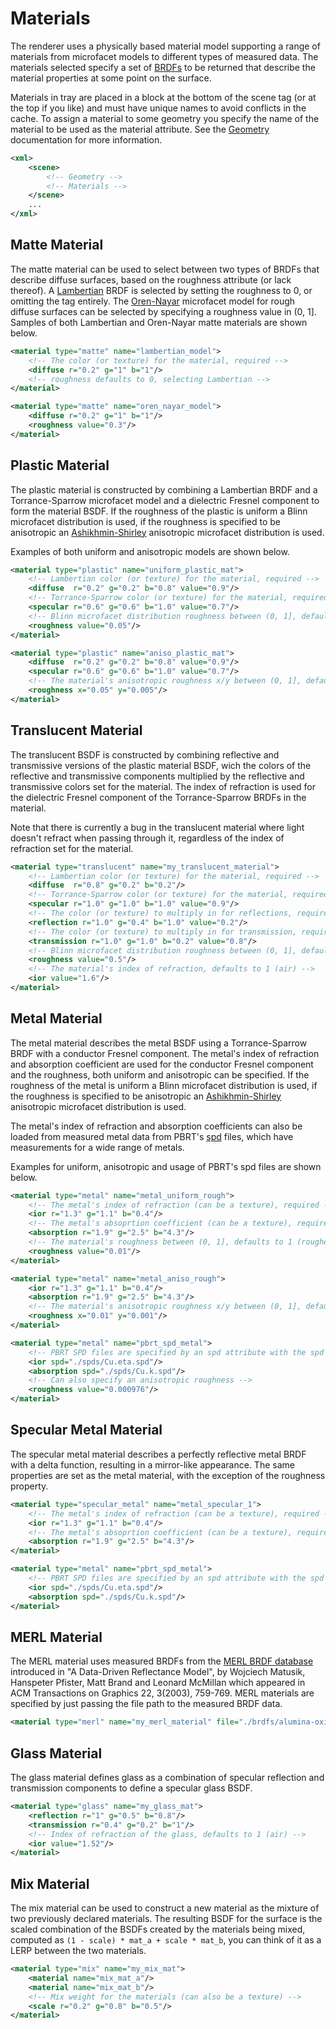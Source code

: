 Materials
===
The renderer uses a physically based material model supporting a range of materials from microfacet models to different types of measured data. The materials selected specify a set of [BRDFs](https://en.wikipedia.org/wiki/Bidirectional_reflectance_distribution_function) to be returned that describe the material properties at some point on the surface.

Materials in tray are placed in a block at the bottom of the scene tag (or at the top if you like) and must have unique names to avoid conflicts in the cache. To assign a material to some geometry you specify the name of the material to be used as the material attribute. See the [Geometry](Geometry.md) documentation for more information.
```XML
<xml>
	<scene>
		<!-- Geometry -->
		<!-- Materials -->
	</scene>
    ...	
</xml>
```

Matte Material
---
The matte material can be used to select between two types of BRDFs that describe diffuse surfaces, based on the roughness attribute (or lack thereof). A [Lambertian](https://en.wikipedia.org/wiki/Lambertian_reflectance) BRDF is selected by setting the roughness to 0, or omitting the tag entirely. The [Oren-Nayar](http://en.wikipedia.org/wiki/Oren%E2%80%93Nayar_reflectance_model) microfacet model for rough diffuse surfaces can be selected by specifying a roughness value in (0, 1]. Samples of both Lambertian and Oren-Nayar matte materials are shown below.

```XML
<material type="matte" name="lambertian_model">
	<!-- The color (or texture) for the material, required -->
    <diffuse r="0.2" g="1" b="1"/>
    <!-- roughness defaults to 0, selecting Lambertian -->
</material>
```
```XML
<material type="matte" name="oren_nayar_model">
	<diffuse r="0.2" g="1" b="1"/>
	<roughness value="0.3"/>
</material>
```

Plastic Material
---
The plastic material is constructed by combining a Lambertian BRDF and a Torrance-Sparrow microfacet model and a dielectric Fresnel component to form the material BSDF. If the roughness of the plastic is uniform a Blinn microfacet distribution is used, if the roughness is specified to be anisotropic an [Ashikhmin-Shirley](http://www.cs.utah.edu/~shirley/papers/jgtbrdf.pdf) anisotropic microfacet distribution is used.

Examples of both uniform and anisotropic models are shown below.
```XML
<material type="plastic" name="uniform_plastic_mat">
	<!-- Lambertian color (or texture) for the material, required -->
    <diffuse  r="0.2" g="0.2" b="0.8" value="0.9"/>
    <!-- Torrance-Sparrow color (or texture) for the material, required -->
    <specular r="0.6" g="0.6" b="1.0" value="0.7"/>
    <!-- Blinn microfacet distribution roughness between (0, 1], defaults to 1 (roughest) -->
    <roughness value="0.05"/>
</material>
```
```XML
<material type="plastic" name="aniso_plastic_mat">
    <diffuse  r="0.2" g="0.2" b="0.8" value="0.9"/>
    <specular r="0.6" g="0.6" b="1.0" value="0.7"/>
	<!-- The material's anisotropic roughness x/y between (0, 1], defaults to 1 (roughest) -->
    <roughness x="0.05" y="0.005"/>
</material>
```

Translucent Material
---
The translucent BSDF is constructed by combining reflective and transmissive versions of the plastic material BSDF, wich the colors of the reflective and transmissive components multiplied by the reflective and transmissive colors set for the material. The index of refraction is used for the dielectric Fresnel component of the Torrance-Sparrow BRDFs in the material.

Note that there is currently a bug in the translucent material where light doesn't refract when passing through it, regardless of the index of refraction set for the material.
```XML
<material type="translucent" name="my_translucent_material">
	<!-- Lambertian color (or texture) for the material, required -->
	<diffuse  r="0.8" g="0.2" b="0.2"/>
    <!-- Torrance-Sparrow color (or texture) for the material, required -->
	<specular r="1.0" g="1.0" b="1.0" value="0.9"/>
	<!-- The color (or texture) to multiply in for reflections, required -->
	<reflection r="1.0" g="0.4" b="1.0" value="0.2"/>
	<!-- The color (or texture) to multiply in for transmission, required -->
	<transmission r="1.0" g="1.0" b="0.2" value="0.8"/>
    <!-- Blinn microfacet distribution roughness between (0, 1], defaults to 1 (roughest) -->
	<roughness value="0.5"/>
	<!-- The material's index of refraction, defaults to 1 (air) -->
	<ior value="1.6"/>
</material>
```

Metal Material
---
The metal material describes the metal BSDF using a Torrance-Sparrow BRDF with a conductor Fresnel component. The metal's index of refraction and absorption coefficient are used for the conductor Fresnel component and the roughness, both uniform and anisotropic can be specified. If the roughness of the metal is uniform a Blinn microfacet distribution is used, if the roughness is specified to be anisotropic an [Ashikhmin-Shirley](http://www.cs.utah.edu/~shirley/papers/jgtbrdf.pdf) anisotropic microfacet distribution is used.

The metal's index of refraction and absorption coefficients can also be loaded from measured metal data from PBRT's [spd](https://github.com/mmp/pbrt-v2/tree/master/scenes/spds/metals) files, which have measurements for a wide range of metals.

Examples for uniform, anisotropic and usage of PBRT's spd files are shown below.
```XML
<material type="metal" name="metal_uniform_rough">
	<!-- The metal's index of refraction (can be a texture), required -->
	<ior r="1.3" g="1.1" b="0.4"/>
	<!-- The metal's absoprtion coefficient (can be a texture), required -->
	<absorption r="1.9" g="2.5" b="4.3"/>
	<!-- The material's roughness between (0, 1], defaults to 1 (roughest) -->
	<roughness value="0.01"/>
</material>
```
```XML
<material type="metal" name="metal_aniso_rough">
	<ior r="1.3" g="1.1" b="0.4"/>
	<absorption r="1.9" g="2.5" b="4.3"/>
	<!-- The material's anisotropic roughness x/y between (0, 1], defaults to 1 (roughest) -->
	<roughness x="0.01" y="0.001"/>
</material>
```
```XML
<material type="metal" name="pbrt_spd_metal">
	<!-- PBRT SPD files are specified by an spd attribute with the spd file path -->
	<ior spd="./spds/Cu.eta.spd"/>
	<absorption spd="./spds/Cu.k.spd"/>
    <!-- Can also specify an anisotropic roughness -->
	<roughness value="0.000976"/>
</material>
```

Specular Metal Material
---
The specular metal material describes a perfectly reflective metal BRDF with a delta function, resulting in a mirror-like appearance. The same properties are set as the metal material, with the exception of the roughness property.

```XML
<material type="specular_metal" name="metal_specular_1">
	<!-- The metal's index of refraction (can be a texture), required -->
	<ior r="1.3" g="1.1" b="0.4"/>
    <!-- The metal's absoprtion coefficient (can be a texture), required -->
	<absorption r="1.9" g="2.5" b="4.3"/>
</material>
```
```XML
<material type="metal" name="pbrt_spd_metal">
	<!-- PBRT SPD files are specified by an spd attribute with the spd file path -->
	<ior spd="./spds/Cu.eta.spd"/>
	<absorption spd="./spds/Cu.k.spd"/>
</material>
```

MERL Material
---
The MERL material uses measured BRDFs from the [MERL BRDF database](http://www.merl.com/brdf/) introduced in "A Data-Driven Reflectance Model", by Wojciech Matusik, Hanspeter Pfister, Matt Brand and Leonard McMillan which appeared in ACM Transactions on Graphics 22, 3(2003), 759-769. MERL materials are specified by just passing the file path to the measured BRDF data.
```XML
<material type="merl" name="my_merl_material" file="./brdfs/alumina-oxide.binary"/>
```

Glass Material
---
The glass material defines glass as a combination of specular reflection and transmission components to define a specular glass BSDF.
```XML
<material type="glass" name="my_glass_mat">
	<reflection r="1" g="0.5" b="0.8"/>
	<transmission r="0.4" g="0.2" b="1"/>
	<!-- Index of refraction of the glass, defaults to 1 (air) -->
	<ior value="1.52"/>
</material>
```

Mix Material
---
The mix material can be used to construct a new material as the mixture of two previously declared materials. The resulting BSDF for the surface is the scaled combination of the BSDFs created by the materials being mixed, computed as `(1 - scale) * mat_a + scale * mat_b`, you can think of it as a LERP between the two materials.
```XML
<material type="mix" name="my_mix_mat">
	<material name="mix_mat_a"/>
	<material name="mix_mat_b"/>
	<!-- Mix weight for the materials (can also be a texture) -->
	<scale r="0.2" g="0.8" b="0.5"/>
</material>
```

